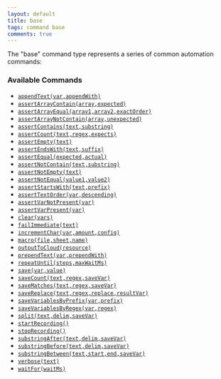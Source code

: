 ```yaml
---
layout: default
title: base
tags: command base
comments: true
---
```



The "base" command type represents a series of common automation commands:


### Available Commands
- [`appendText(var,appendWith)`](appendText(var,appendWith))
- [`assertArrayContain(array,expected)`](assertArrayContain(array,expected))
- [`assertArrayEqual(array1,array2,exactOrder)`](assertArrayEqual(array1,array2,exactOrder))
- [`assertArrayNotContain(array,unexpected)`](assertArrayNotContain(array,unexpected))
- [`assertContains(text,substring)`](assertContains(text,substring))
- [`assertCount(text,regex,expects)`](assertCount(text,regex,expects))
- [`assertEmpty(text)`](assertEmpty(text))
- [`assertEndsWith(text,suffix)`](assertEndsWith(text,suffix))
- [`assertEqual(expected,actual)`](assertEqual(expected,actual))
- [`assertNotContain(text,substring)`](assertNotContain(text,substring))
- [`assertNotEmpty(text)`](assertNotEmpty(text))
- [`assertNotEqual(value1,value2)`](assertNotEqual(value1,value2))
- [`assertStartsWith(text,prefix)`](assertStartsWith(text,prefix))
- [`assertTextOrder(var,descending)`](assertTextOrder(var,descending))
- [`assertVarNotPresent(var)`](assertVarNotPresent(var))
- [`assertVarPresent(var)`](assertVarPresent(var))
- [`clear(vars)`](clear(vars))
- [`failImmediate(text)`](failImmediate(text))
- [`incrementChar(var,amount,config)`](incrementChar(var,amount,config))
- [`macro(file,sheet,name)`](macro(file,sheet,name))
- [`outputToCloud(resource)`](outputToCloud(resource))
- [`prependText(var,prependWith)`](prependText(var,prependWith))
- [`repeatUntil(steps,maxWaitMs)`](repeatUntil(steps,maxWaitMs))
- [`save(var,value)`](save(var,value))
- [`saveCount(text,regex,saveVar)`](saveCount(text,regex,saveVar))
- [`saveMatches(text,regex,saveVar)`](saveMatches(text,regex,saveVar))
- [`saveReplace(text,regex,replace,resultVar)`](saveReplace(text,regex,replace,resultVar))
- [`saveVariablesByPrefix(var,prefix)`](saveVariablesByPrefix(var,prefix))
- [`saveVariablesByRegex(var,regex)`](saveVariablesByRegex(var,regex))
- [`split(text,delim,saveVar)`](split(text,delim,saveVar))
- [`startRecording()`](startRecording())
- [`stopRecording()`](stopRecording())
- [`substringAfter(text,delim,saveVar)`](substringAfter(text,delim,saveVar))
- [`substringBefore(text,delim,saveVar)`](substringBefore(text,delim,saveVar))
- [`substringBetween(text,start,end,saveVar)`](substringBetween(text,start,end,saveVar))
- [`verbose(text)`](verbose(text))
- [`waitFor(waitMs)`](waitFor(waitMs))
